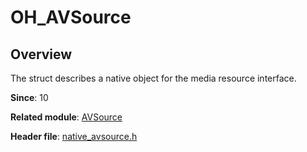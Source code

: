# OH_AVSource

## Overview

The struct describes a native object for the media resource interface.

**Since**: 10

**Related module**: [AVSource](capi-avsource.md)

**Header file**: [native_avsource.h](capi-native-avsource-h.md)
